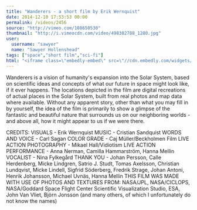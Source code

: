 ```yaml
---
title: "Wanderers - a short film by Erik Wernquist"
date: 2014-12-10 17:53:53 00:00
permalink: /videos/2456
source: "http://vimeo.com/108650530"
thumbnail: "http://i.vimeocdn.com/video/498302788_1280.jpg"
user:
  username: "sawyer"
  name: "Sawyer Hollenshead"
tags: ["space","short film","sci-fi"]
html: "<iframe class=\"embedly-embed\" src=\"//cdn.embedly.com/widgets/media.html?src=http%3A%2F%2Fplayer.vimeo.com%2Fvideo%2F108650530&wmode=transparent&src_secure=1&url=http%3A%2F%2Fvimeo.com%2F108650530&image=http%3A%2F%2Fi.vimeocdn.com%2Fvideo%2F498302788_1280.jpg&key=daaebf4d9cdd46779200162d0ca86e20&type=text%2Fhtml&schema=vimeo\" width=\"1920\" height=\"816\" scrolling=\"no\" frameborder=\"0\" allowfullscreen></iframe>"
---
```


Wanderers is a vision of humanity's expansion into the Solar System, based on scientific ideas and concepts of what our future in space might look like, if it ever happens. The locations depicted in the film are digital recreations of actual places in the Solar System, built from real photos and map data where available.
Without any apparent story, other than what you may fill in by yourself, the idea of the film is primarily to show a glimpse of the fantastic and beautiful nature that surrounds us on our neighboring worlds - and above all, how it might appear to us if we were there.

CREDITS:
VISUALS - Erik Wernquist 
MUSIC - Cristian Sandquist
WORDS AND VOICE - Carl Sagan
COLOR GRADE - Caj Müller/Beckholmen Film
LIVE ACTION PHOTOGRAPHY - Mikael Hall/Vidiotism
LIVE ACTION PERFORMANCE - Anna Nerman, Camilla Hammarström, Hanna Mellin
VOCALIST - Nina Fylkegård
THANK YOU - Johan Persson, Calle Herdenberg, Micke Lindgren, Satrio J. Studt, Tomas Axelsson, Christian Lundqvist, Micke Lindell, Sigfrid Söderberg, Fredrik Strage, Johan Antoni, Henrik Johansson, Michael Uvnäs, Hanna Mellin
THIS FILM WAS MADE WITH USE OF PHOTOS AND TEXTURES FROM:
NASA/JPL, NASA/CICLOPS, NASA/Goddard Space Flight Center Scientific Visualization Studio, ESA, John Van Vliet, Björn Jonsson (and many others, of which I unfortunately do not know the names)